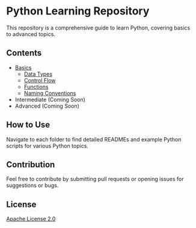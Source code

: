 # Python Learning Repository

This repository is a comprehensive guide to learn Python, covering basics to advanced topics.

## Contents
- [Basics](/basics)
  - [Data Types](/basics/data_types)
  - [Control Flow](/basics/control_flow)
  - [Functions](/basics/functions)
  - [Naming Conventions](/basics/naming_conventions)
- Intermediate (Coming Soon)
- Advanced (Coming Soon)

## How to Use
Navigate to each folder to find detailed READMEs and example Python scripts for various Python topics.

## Contribution
Feel free to contribute by submitting pull requests or opening issues for suggestions or bugs.

## License
[Apache License 2.0](/LICENSE)
